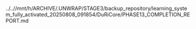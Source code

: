 ../..//mnt/h/ARCHIVE/.UNWRAP/STAGE3/backup_repository/learning_system_fully_activated_20250808_091854/DuRiCore/PHASE13_COMPLETION_REPORT.md